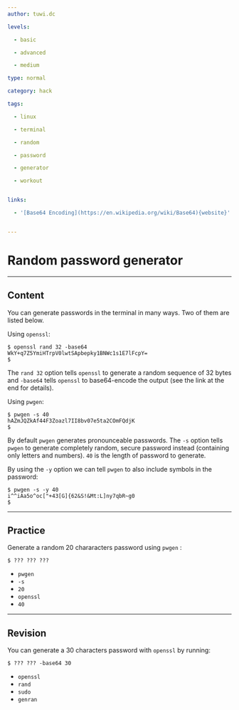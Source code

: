 ```yaml
---
author: tuwi.dc

levels:

  - basic

  - advanced

  - medium

type: normal

category: hack

tags:

  - linux

  - terminal

  - random

  - password

  - generator

  - workout


links:

  - '[Base64 Encoding](https://en.wikipedia.org/wiki/Base64){website}'


---
```


# Random password generator

---

## Content

You can generate passwords in the terminal in many ways. Two of them are listed below.

Using `openssl`:

```shell
$ openssl rand 32 -base64
WkY+q7Z5YmiHTrpV0lwtSApbepky1BNWc1s1E7lFcpY=
$
```

The `rand 32` option tells `openssl` to generate a random sequence of 32 bytes and `-base64` tells `openssl` to base64-encode the output (see the link at the end for details).

Using `pwgen`:

```shell
$ pwgen -s 40
hAZmJQZkAf44F3Zoazl7II8bv07e5ta2COmFQdjK
$
```

By default `pwgen` generates pronounceable passwords. The `-s` option tells `pwgen` to generate completely random, secure password instead (containing only letters and numbers). `40` is the length of password to generate.

By using the `-y` option we can tell `pwgen` to also include symbols in the password:

```shell
$ pwgen -s -y 40
i^^iAa5o^oc["+43[G]{62&S!&Mt:L]ny7qbR~g0
$

```

---

## Practice

Generate a random 20 chararacters password using `pwgen` :

```
$ ??? ??? ???
```

- `pwgen`
- `-s`
- `20`
- `openssl`
- `40`

---

## Revision

You can generate a 30 characters password with `openssl` by running:

```
$ ??? ??? -base64 30
```

- `openssl`
- `rand`
- `sudo`
- `genran`
